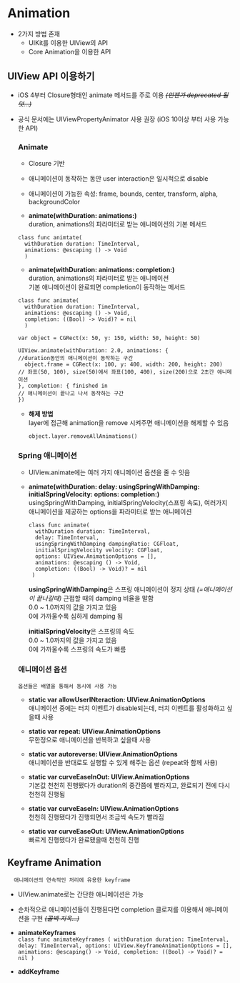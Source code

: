 # Animation

- 2가지 방법 존재
  - UIKit를 이용한 UIView의 API
  - Core Animation을 이용한 API


## UIView API 이용하기

- iOS 4부터 Closure형태인 animate 메서드를 주로 이용 *~~(언젠가 deprecated 될덧...)~~*
- 공식 문서에는 UIViewPropertyAnimator 사용 권장 (iOS 10이상 부터 사용 가능한 API)


  ### Animate
  
  - Closure 기반
  - 애니메이션이 동작하는 동안 user interaction은 일시적으로 disable
  - 애니메이션이 가능한 속성: frame, bounds, center, transform, alpha, backgroundColor
  
  - **animate(withDuration: animations:)**   
    duration, animations의 파라미터로 받는 애니메이션의 기본 메서드   
  ```
  class func animtate(
    withDuration duration: TimeInterval,
    animations: @escaping () -> Void
    )
  ```
  
  - **animate(withDuration: animations: completion:)**   
    duration, animations의 파라미터로 받는 애니메이션      
    기본 애니메이션이 완료되면 completion이 동작하는 메서드   
  ```
  class func animate(
    withDuration duration: TimeInterval,
    animations: @escaping () -> Void,
    completion: ((Bool) -> Void)? = nil
    )
  ```
  
  ```
  var object = CGRect(x: 50, y: 150, width: 50, height: 50)
  
  UIView.animate(withDuration: 2.0, animations: {
  //duration동안의 애니메이션이 동작하는 구간
    object.frame = CGRect(x: 100, y: 400, width: 200, height: 200)   // 좌표(50, 100), size(50)에서 좌표(100, 400), size(200)으로 2초간 애니메이션
  }, completion: { finished in
  // 애니메이션이 끝나고 나서 동작하는 구간
  })
  ```
  
  - **해제 방법**   
    layer에 접근해 animation을 remove 시켜주면 애니메이션을 해제할 수 있음
    ```
    object.layer.removeAllAnimations()
    ```
  
  ### Spring 애니메이션   
  
  - UIView.animate에는 여러 가지 애니메이션 옵션을 줄 수 잇음
  
  - **animate(withDuration: delay: usingSpringWithDamping: initialSpringVelocity: options: completion:)**   
    usingSpringWithDamping, initialSpringVelocity(스프링 속도), 여러가지 애니메이션을 제공하는 options을 파라미터로 받는 애니메이션
    
    ```
    class func animate(
      withDuration duration: TimeInterval,
      delay: TimeInterval,
      usingSpringWithDamping dampingRatio: CGFloat,
      initialSpringVelocity velocity: CGFloat,
      options: UIView.AnimationOptions = [],
      animations: @escaping () -> Void,
      completion: ((Bool) -> Void)? = nil
     )
    ```
    **usingSpringWithDamping**은 스프링 애니메이션이 정지 상태 *(=애니메이션이 끝나갈때)* 근접할 때의 damping 비율을 말함   
    0.0 ~ 1.0까지의 값을 가지고 있음   
    0에 가까울수록 심하게 damping 됨   
    
    **initialSpringVelocity**은 스프링의 속도   
    0.0 ~ 1.0까지의 값을 가지고 있음   
    0에 가까울수록 스프링의 속도가 빠름   
    
    
  ### 애니메이션 옵션   
      옵션들은 배열을 통해서 동시에 사용 가능   
  
  - **static var allowUserINteraction: UIView.AnimationOptions**   
    애니메이션 중에는 터치 이벤트가 disable되는데, 터치 이벤트를 활성화하고 싶을때 사용   
    
  - **static var repeat: UIView.AnimationOptions**   
    무한정으로 애니메이션을 반복하고 싶을때 사용   
    
  - **static var autoreverse: UIView.AnimationOptions**   
    애니메이션을 반대로도 실행할 수 있게 해주는 옵션 (repeat와 함께 사용)   
    
  - **static var curveEaseInOut: UIView.AnimationOptions**   
    기본값
    천천히 진행됐다가 duration의 중간쯤에 빨라지고, 완료되기 전에 다시 천천히 진행됨   
    
  - **static var curveEaseIn: UIView.AnimationOptions**   
    천천히 진행됐다가 진행되면서 조금씩 속도가 빨라짐   
    
  - **static var curveEaseOut: UIView.AnimationOptions**   
    빠르게 진행됐다가 완료됐을때 천천히 진행   
    
    
## Keyframe Animation
      애니메이션의 연속적인 처리에 유용한 keyframe   
      
   - UIView.animate로는 간단한 애니메이션은 가능
   - 순차적으로 애니메이션들이 진행된다면 completion 클로저를 이용해서 애니메이션을 구현 *~~(콜백 지옥...)~~*
   
   - **animateKeyframes**   
    ```
    class func animateKeyframes (
      withDuration duration: TimeInterval,
      delay: TimeInterval,
      options: UIView.KeyframeAnimationOptions = [],
      animations: @escaping() -> Void,
      completion: ((Bool) -> Void)? = nil
      )
    ```
    
   - **addKeyframe**  
